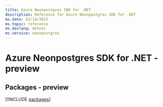 ```yaml
---
title: Azure Neonpostgres SDK for .NET
description: Reference for Azure Neonpostgres SDK for .NET
ms.date: 03/14/2025
ms.topic: reference
ms.devlang: dotnet
ms.service: neonpostgres
---
```

# Azure Neonpostgres SDK for .NET - preview
## Packages - preview
[!INCLUDE [packages](neonpostgres-index.md)]